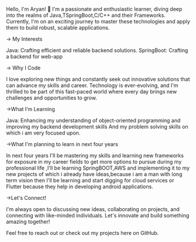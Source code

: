 Hello, I'm Aryan! 👋
I'm a passionate and enthusiastic learner, diving deep into the realms of Java,TSpringBoot,C/C++ and their Frameworks. Currently, I'm on an exciting journey to master these technologies and apply them to build robust, scalable applications.

-> My Interests

 Java: Crafting efficient and reliable backend solutions.
 SpringBoot: Crafting a backend for web-app

-> Why I Code

 I love exploring new things and constantly seek out innovative solutions that can advance my skills and career. Technology is ever-evolving, and I'm thrilled to be part of this fast-paced world where every day brings new challenges and opportunities to grow.

->What I’m Learning

 Java: Enhancing my understanding of object-oriented programming and improving my backend development skills And my problem solving skills on which i am very focused upon.


->What I'm planning to learn in next four years

In next four years I'll be mastering my skills and learning new frameworks for exposure in my career fields to get more options to pursue during my professional
life ,I'll be learning SpringBOOT,AWS and implementing it to my new projects of which i already have ideas,because i am a man with long term vision then I'll be learning and start digging for cloud services or 
Flutter because they help in developing android applications.

->Let's Connect!

 I'm always open to discussing new ideas, collaborating on projects, and connecting with like-minded individuals. Let's innovate and build something amazing together!

 Feel free to reach out or check out my projects here on GitHub.


